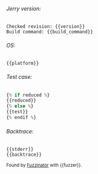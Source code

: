 ###### Jerry version:

```
Checked revision: {{version}}
Build command: {{build_command}}
```

###### OS:

```
{{platform}}
```

###### Test case:

```javascript
{% if reduced %}
{{reduced}}
{% else %}
{{test}}
{% endif %}
```

###### Backtrace:

```
{{stderr}}
{{backtrace}}
```

<sup>Found by [Fuzzinator](http://fuzzinator.readthedocs.io/) with {{fuzzer}}. </sup>
